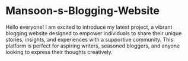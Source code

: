 # Mansoon-s-Blogging-Website
Hello everyone!  I am excited to introduce my latest project, a vibrant blogging website designed to empower individuals to share their unique stories, insights, and experiences with a supportive community. This platform is perfect for aspiring writers, seasoned bloggers, and anyone looking to express their thoughts creatively.
